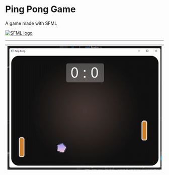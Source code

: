 # Ping Pong Game
A game made with SFML

[![SFML logo](https://www.sfml-dev.org/images/logo.png)](https://www.sfml-dev.org)

--------------------------------------------------------------------------------------

|![](/.github/screenshots/gif.gif)|
|---|
